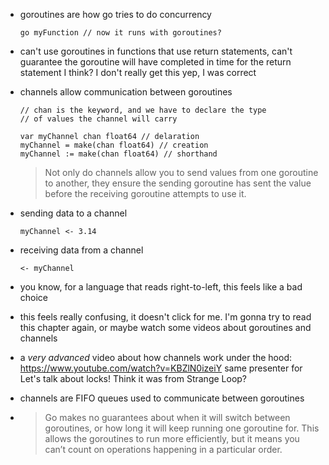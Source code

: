 - goroutines are how go tries to do concurrency
    ```
    go myFunction // now it runs with goroutines?
    ```
- can't use goroutines in functions that use return statements, can't guarantee the goroutine will have completed in time for the return statement
    I think? I don't really get this
    yep, I was correct
- channels allow communication between goroutines
    ```
    // chan is the keyword, and we have to declare the type
    // of values the channel will carry

    var myChannel chan float64 // delaration
    myChannel = make(chan float64) // creation
    myChannel := make(chan float64) // shorthand
    ```
    > Not only do channels allow you to send values from one goroutine to another, they ensure the sending goroutine has sent the value before the receiving goroutine attempts to use it.

- sending data to a channel
    ```
    myChannel <- 3.14
    ```
- receiving data from a channel
    ```
    <- myChannel
    ```
- you know, for a language that reads right-to-left, this feels like a bad choice
- this feels really confusing, it doesn't click for me. I'm gonna try to read this chapter again, or maybe watch some videos about goroutines and channels
- a _very advanced_ video about how channels work under the hood: https://www.youtube.com/watch?v=KBZlN0izeiY
    same presenter for Let's talk about locks! Think it was from Strange Loop?
- channels are FIFO queues used to communicate between goroutines
- > Go makes no guarantees about when it will switch between goroutines, or how long it will keep running one goroutine for. This allows the goroutines to run more efficiently, but it means you can’t count on operations happening in a particular order.

